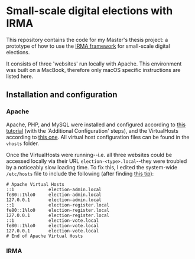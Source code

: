 # Small-scale digital elections with IRMA
This repository contains the code for my Master's thesis project: a prototype of how to use the [IRMA framework](https://irma.app/docs/what-is-irma/) for small-scale digital elections.

It consists of three 'websites' run locally with Apache.
This environment was built on a MacBook, therefore only macOS specific instructions are listed here.

## Installation and configuration

### Apache
Apache, PHP, and MySQL were installed and configured according to [this tutorial](https://jasonmccreary.me/articles/install-apache-php-mysql-mac-os-x-catalina/) (with the 'Additional Configuration' steps), and the VirtualHosts according to [this one](https://jasonmccreary.me/articles/configure-apache-virtualhost-mac-os-x/).
All virtual host configuration files can be found in the ```vhosts``` folder.

Once the VirtualHosts were running--i.e. all three websites could be accessed locally via their URL ```election-<type>.local```--they were troubled by a noticeably slow loading time.
To fix this, I edited the system-wide ```/etc/hosts``` file to include the following (after finding [this tip](https://stackoverflow.com/a/17982964)):
```
# Apache Virtual Hosts
::1             election-admin.local
fe80::1%lo0     election-admin.local
127.0.0.1       election-admin.local
::1             election-register.local
fe80::1%lo0     election-register.local
127.0.0.1       election-register.local
::1             election-vote.local
fe80::1%lo0     election-vote.local
127.0.0.1       election-vote.local
# End of Apache Virtual Hosts
```

### IRMA
